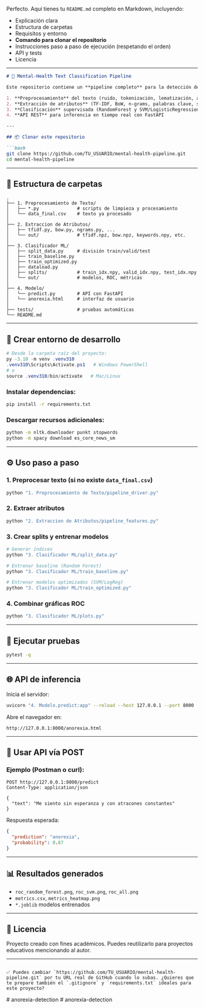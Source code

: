Perfecto. Aquí tienes tu `README.md` completo en Markdown, incluyendo:

* Explicación clara
* Estructura de carpetas
* Requisitos y entorno
* **Comando para clonar el repositorio**
* Instrucciones paso a paso de ejecución (respetando el orden)
* API y tests
* Licencia

---

````markdown
# 🧠 Mental-Health Text Classification Pipeline

Este repositorio contiene un **pipeline completo** para la detección de señales de salud mental (como trastornos alimenticios) en texto, usando datos tipo Twitter o Reddit. Incluye:

1. **Preprocesamiento** del texto (ruido, tokenización, lematización, abreviaturas)
2. **Extracción de atributos** (TF-IDF, BoW, n-grams, palabras clave, sentimiento, estilo)
3. **Clasificación** supervisada (RandomForest y SVM/LogisticRegression)
4. **API REST** para inferencia en tiempo real con FastAPI

---

## 📦 Clonar este repositorio

```bash
git clone https://github.com/TU_USUARIO/mental-health-pipeline.git
cd mental-health-pipeline
````

---

## 📁 Estructura de carpetas

```
.
├── 1. Preprocesamiento de Texto/
│   ├── *.py              # scripts de limpieza y procesamiento
│   └── data_final.csv    # texto ya procesado
│
├── 2. Extraccion de Atributos/
│   ├── tfidf.py, bow.py, ngrams.py, ...
│   └── out/              # tfidf.npz, bow.npz, keywords.npy, etc.
│
├── 3. Clasificador ML/
│   ├── split_data.py     # división train/valid/test
│   ├── train_baseline.py
│   ├── train_optimized.py
│   ├── dataload.py
│   ├── splits/           # train_idx.npy, valid_idx.npy, test_idx.npy
│   └── out/              # modelos, ROC, métricas
│
├── 4. Modelo/
│   └── predict.py        # API con FastAPI
│   └── anorexia.html     # interfaz de usuario
│
├── tests/                # pruebas automáticas
└── README.md
```

---

## 🚀 Crear entorno de desarrollo

```powershell
# Desde la carpeta raíz del proyecto:
py -3.10 -m venv .venv310
.venv310\Scripts\Activate.ps1   # Windows PowerShell
# o
source .venv310/bin/activate   # Mac/Linux
```

### Instalar dependencias:

```bash
pip install -r requirements.txt
```

### Descargar recursos adicionales:

```bash
python -m nltk.downloader punkt stopwords
python -m spacy download es_core_news_sm
```

---

## ⚙️ Uso paso a paso

### 1. Preprocesar texto (si no existe `data_final.csv`)

```bash
python "1. Preprocesamiento de Texto/pipeline_driver.py"
```

### 2. Extraer atributos

```bash
python "2. Extraccion de Atributos/pipeline_features.py"
```

### 3. Crear splits y entrenar modelos

```bash
# Generar índices
python "3. Clasificador ML/split_data.py"

# Entrenar baseline (Random Forest)
python "3. Clasificador ML/train_baseline.py"

# Entrenar modelos optimizados (SVM/LogReg)
python "3. Clasificador ML/train_optimized.py"
```

### 4. Combinar gráficas ROC

```bash
python "3. Clasificador ML/plots.py"
```

---

## 🧪 Ejecutar pruebas

```bash
pytest -q
```

---

## 🌐 API de inferencia

Inicia el servidor:

```bash
uvicorn "4. Modelo.predict:app" --reload --host 127.0.0.1 --port 8000
```

Abre el navegador en:

```
http://127.0.0.1:8000/anorexia.html
```

---

## 📮 Usar API vía POST

### Ejemplo (Postman o curl):

```
POST http://127.0.0.1:8000/predict
Content-Type: application/json

{
  "text": "Me siento sin esperanza y con atracones constantes"
}
```

Respuesta esperada:

```json
{
  "prediction": "anorexia",
  "probability": 0.87
}
```

---

## 📊 Resultados generados

* `roc_random_forest.png`, `roc_svm.png`, `roc_all.png`
* `metrics.csv`, `metrics_heatmap.png`
* `*.joblib` modelos entrenados

---

## 📝 Licencia

Proyecto creado con fines académicos. Puedes reutilizarlo para proyectos educativos mencionando al autor.

---

```

✅ Puedes cambiar `https://github.com/TU_USUARIO/mental-health-pipeline.git` por tu URL real de GitHub cuando lo subas. ¿Quieres que te prepare también el `.gitignore` y `requirements.txt` ideales para este proyecto?
```
#   a n o r e x i a - d e t e c t i o n  
 #   a n o r e x i a - d e t e c t i o n  
 